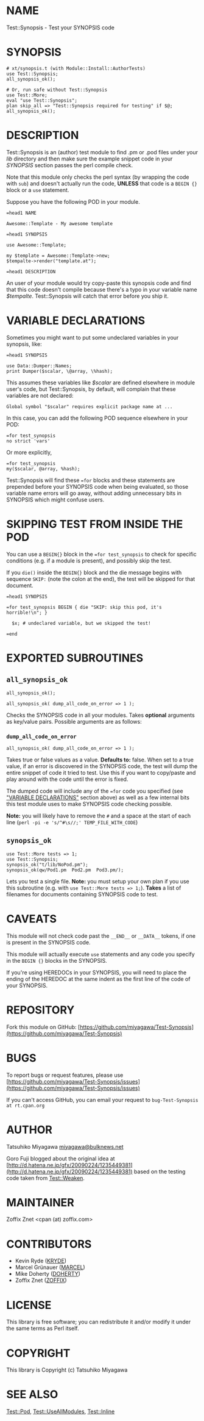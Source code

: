 # NAME

Test::Synopsis - Test your SYNOPSIS code

# SYNOPSIS

    # xt/synopsis.t (with Module::Install::AuthorTests)
    use Test::Synopsis;
    all_synopsis_ok();

    # Or, run safe without Test::Synopsis
    use Test::More;
    eval "use Test::Synopsis";
    plan skip_all => "Test::Synopsis required for testing" if $@;
    all_synopsis_ok();

# DESCRIPTION

Test::Synopsis is an (author) test module to find .pm or .pod files
under your _lib_ directory and then make sure the example snippet
code in your _SYNOPSIS_ section passes the perl compile check.

Note that this module only checks the perl syntax (by wrapping the
code with `sub`) and doesn't actually run the code, __UNLESS__
that code is a `BEGIN {}` block or a `use` statement.

Suppose you have the following POD in your module.

    =head1 NAME

    Awesome::Template - My awesome template

    =head1 SYNOPSIS

    use Awesome::Template;

    my $template = Awesome::Template->new;
    $tempalte->render("template.at");

    =head1 DESCRIPTION

An user of your module would try copy-paste this synopsis code and
find that this code doesn't compile because there's a typo in your
variable name _$tempalte_. Test::Synopsis will catch that error
before you ship it.

# VARIABLE DECLARATIONS

Sometimes you might want to put some undeclared variables in your
synopsis, like:

    =head1 SYNOPSIS

    use Data::Dumper::Names;
    print Dumper($scalar, \@array, \%hash);

This assumes these variables like _$scalar_ are defined elsewhere in
module user's code, but Test::Synopsis, by default, will complain that
these variables are not declared:

    Global symbol "$scalar" requires explicit package name at ...

In this case, you can add the following POD sequence elsewhere in your POD:

    =for test_synopsis
    no strict 'vars'

Or more explicitly,

    =for test_synopsis
    my($scalar, @array, %hash);

Test::Synopsis will find these `=for` blocks and these statements are
prepended before your SYNOPSIS code when being evaluated, so those
variable name errors will go away, without adding unnecessary bits in
SYNOPSIS which might confuse users.

# SKIPPING TEST FROM INSIDE THE POD

You can use a `BEGIN{}` block in the `=for test_synopsis` to check for
specific conditions (e.g. if a module is present), and possibly skip
the test.

If you `die()` inside the `BEGIN{}` block and the die message begins
with sequence `SKIP:` (note the colon at the end), the test
will be skipped for that document.

    =head1 SYNOPSIS

    =for test_synopsis BEGIN { die "SKIP: skip this pod, it's horrible!\n"; }

      $x; # undeclared variable, but we skipped the test!

    =end

# EXPORTED SUBROUTINES

## `all_synopsis_ok`

    all_synopsis_ok();

    all_synopsis_ok( dump_all_code_on_error => 1 );

Checks the SYNOPSIS code in all your modules. Takes __optional__
arguments as key/value pairs. Possible arguments are as follows:

### `dump_all_code_on_error`

    all_synopsis_ok( dump_all_code_on_error => 1 );

Takes true or false values as a value. __Defaults to:__ false. When
set to a true value, if an error is discovered in the SYNOPSIS code,
the test will dump the entire snippet of code it tried to test. Use this
if you want to copy/paste and play around with the code until the error
is fixed.

The dumped code will include any of the `=for` code you specified (see
["VARIABLE DECLARATIONS"](#variable-declarations) section above) as well as a few internal bits
this test module uses to make SYNOPSIS code checking possible.

__Note:__ you will likely have to remove the `#` and a space at the start
of each line (`perl -pi -e 's/^#\s//;' TEMP_FILE_WITH_CODE`)

## `synopsis_ok`

    use Test::More tests => 1;
    use Test::Synopsis;
    synopsis_ok("t/lib/NoPod.pm");
    synopsis_ok(qw/Pod1.pm  Pod2.pm  Pod3.pm/);

Lets you test a single file. __Note:__ you must setup your own plan if
you use this subroutine (e.g. with `use Test::More tests => 1;`).
__Takes__ a list of filenames for documents containing SYNOPSIS code to test.

# CAVEATS

This module will not check code past the `__END__` or
`__DATA__` tokens, if one is
present in the SYNOPSIS code.

This module will actually execute `use` statements and any code
you specify in the `BEGIN {}` blocks in the SYNOPSIS.

If you're using HEREDOCs in your SYNOPSIS, you will need to place
the ending of the HEREDOC at the same indent as the
first line of the code of your SYNOPSIS.

# REPOSITORY

Fork this module on GitHub:
[https://github.com/miyagawa/Test-Synopsis](https://github.com/miyagawa/Test-Synopsis)

# BUGS

To report bugs or request features, please use
[https://github.com/miyagawa/Test-Synopsis/issues](https://github.com/miyagawa/Test-Synopsis/issues)

If you can't access GitHub, you can email your request
to `bug-Test-Synopsis at rt.cpan.org`

# AUTHOR

Tatsuhiko Miyagawa <miyagawa@bulknews.net>

Goro Fuji blogged about the original idea at
[http://d.hatena.ne.jp/gfx/20090224/1235449381](http://d.hatena.ne.jp/gfx/20090224/1235449381) based on the testing
code taken from [Test::Weaken](https://metacpan.org/pod/Test::Weaken).

# MAINTAINER

Zoffix Znet <cpan (at) zoffix.com>

# CONTRIBUTORS

- Kevin Ryde ([KRYDE](https://metacpan.org/author/KRYDE))
- Marcel Grünauer ([MARCEL](https://metacpan.org/author/MARCEL))
- Mike Doherty ([DOHERTY](https://metacpan.org/author/DOHERTY))
- Zoffix Znet ([ZOFFIX](https://metacpan.org/author/ZOFFIX))

# LICENSE

This library is free software; you can redistribute it and/or modify
it under the same terms as Perl itself.

# COPYRIGHT

This library is Copyright (c) Tatsuhiko Miyagawa

# SEE ALSO

[Test::Pod](https://metacpan.org/pod/Test::Pod), [Test::UseAllModules](https://metacpan.org/pod/Test::UseAllModules), [Test::Inline](https://metacpan.org/pod/Test::Inline)
